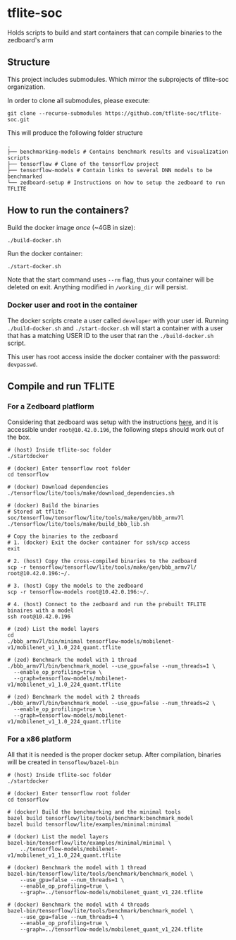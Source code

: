 # tflite-soc
Holds scripts to build and start containers that can compile binaries to the zedboard's arm

## Structure

This project includes submodules. Which mirror the subprojects of tflite-soc organization.

In order to clone all submodules, please execute:

```
git clone --recurse-submodules https://github.com/tflite-soc/tflite-soc.git
```

This will produce the following folder structure

```
.
├── benchmarking-models # Contains benchmark results and visualization scripts
├── tensorflow # Clone of the tensorflow project
├── tensorflow-models # Contain links to several DNN models to be benchmarked
└── zedboard-setup # Instructions on how to setup the zedboard to run TFLITE
```

## How to run the containers?

Build the docker image *once* (~4GB in size):

```
./build-docker.sh
```

Run the docker container:

```
./start-docker.sh
```

Note that the start command uses `--rm` flag, thus your container will be 
deleted on exit. Anything modified in `/working_dir` will persist.

### Docker user and root in the container

The docker scripts create a user called `developer`  with your user id.
Running `./build-docker.sh` and `./start-docker.sh` will start a container
with a user that has a matching USER ID to the user that ran the `./build-docker.sh`
script.

This user has root access inside the docker container with the password:
`devpasswd`.

## Compile and run TFLITE 

### For a Zedboard platflorm

Considering that zedboard was setup with the instructions 
[here](https://github.com/tflite-soc/zedboard-setup/tree/master), and it is
accessible under `root@10.42.0.196`, the following steps should work out 
of the box.

```
# (host) Inside tflite-soc folder
./startdocker

# (docker) Enter tensorflow root folder
cd tensorflow

# (docker) Download dependencies
./tensorflow/lite/tools/make/download_dependencies.sh

# (docker) Build the binaries
# Stored at tflite-soc/tensorflow/tensorflow/lite/tools/make/gen/bbb_armv7l
./tensorflow/lite/tools/make/build_bbb_lib.sh

# Copy the binaries to the zedboard
# 1. (docker) Exit the docker container for ssh/scp access
exit

# 2. (host) Copy the cross-compiled binaries to the zedboard
scp -r tensorflow/tensorflow/lite/tools/make/gen/bbb_armv7l/ root@10.42.0.196:~/.

# 3. (host) Copy the models to the zedboard
scp -r tensorflow-models root@10.42.0.196:~/.

# 4. (host) Connect to the zedboard and run the prebuilt TFLITE binaires with a model
ssh root@10.42.0.196

# (zed) List the model layers
cd 
./bbb_armv7l/bin/minimal tensorflow-models/mobilenet-v1/mobilenet_v1_1.0_224_quant.tflite

# (zed) Benchmark the model with 1 thread
./bbb_armv7l/bin/benchmark_model --use_gpu=false --num_threads=1 \
  --enable_op_profiling=true \
  --graph=tensorflow-models/mobilenet-v1/mobilenet_v1_1.0_224_quant.tflite

# (zed) Benchmark the model with 2 threads
./bbb_armv7l/bin/benchmark_model --use_gpu=false --num_threads=2 \
  --enable_op_profiling=true \
  --graph=tensorflow-models/mobilenet-v1/mobilenet_v1_1.0_224_quant.tflite
```

### For a x86 platform

All that it is needed is the proper docker setup.
After compilation, binaries will be created in `tensoflow/bazel-bin`

```
# (host) Inside tflite-soc folder
./startdocker

# (docker) Enter tensorflow root folder
cd tensorflow

# (docker) Build the benchmarking and the minimal tools
bazel build tensorflow/lite/tools/benchmark:benchmark_model
bazel build tensorflow/lite/examples/minimal:minimal

# (docker) List the model layers
bazel-bin/tensorflow/lite/examples/minimal/minimal \
    ../tensorflow-models/mobilenet-v1/mobilenet_v1_1.0_224_quant.tflite

# (docker) Benchmark the model with 1 thread
bazel-bin/tensorflow/lite/tools/benchmark/benchmark_model \
    --use_gpu=false --num_threads=1 \
    --enable_op_profiling=true \
    --graph=../tensorflow-models/mobilenet_quant_v1_224.tflite

# (docker) Benchmark the model with 4 threads
bazel-bin/tensorflow/lite/tools/benchmark/benchmark_model \
    --use_gpu=false --num_threads=4 \
    --enable_op_profiling=true \
    --graph=../tensorflow-models/mobilenet_quant_v1_224.tflite
```

